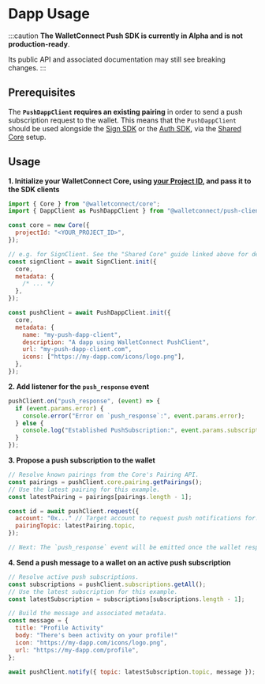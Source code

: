 # Dapp Usage

:::caution
**The WalletConnect Push SDK is currently in Alpha and is not production-ready**.

Its public API and associated documentation may still see breaking changes.
:::

## Prerequisites

The **`PushDappClient` requires an existing pairing** in order to send a push subscription request to the wallet.
This means that the `PushDappClient` should be used alongside the [Sign SDK](../sign/installation.md) or the
[Auth SDK](../auth/installation.md), via the [Shared Core](../guides/shared-core.md) setup.

## Usage

**1. Initialize your WalletConnect Core, using [your Project ID](../../cloud/relay.md), and pass it to the SDK clients**

```javascript
import { Core } from "@walletconnect/core";
import { DappClient as PushDappClient } from "@walletconnect/push-client";

const core = new Core({
  projectId: "<YOUR_PROJECT_ID>",
});

// e.g. for SignClient. See the "Shared Core" guide linked above for details.
const signClient = await SignClient.init({
  core,
  metadata: {
    /* ... */
  },
});

const pushClient = await PushDappClient.init({
  core,
  metadata: {
    name: "my-push-dapp-client",
    description: "A dapp using WalletConnect PushClient",
    url: "my-push-dapp-client.com",
    icons: ["https://my-dapp.com/icons/logo.png"],
  },
});
```

**2. Add listener for the `push_response` event**

```javascript
pushClient.on("push_response", (event) => {
  if (event.params.error) {
    console.error("Error on `push_response`:", event.params.error);
  } else {
    console.log("Established PushSubscription:", event.params.subscription);
  }
});
```

**3. Propose a push subscription to the wallet**

```javascript
// Resolve known pairings from the Core's Pairing API.
const pairings = pushClient.core.pairing.getPairings();
// Use the latest pairing for this example.
const latestPairing = pairings[pairings.length - 1];

const id = await pushClient.request({
  account: "0x..." // Target account to request push notifications for.
  pairingTopic: latestPairing.topic,
});

// Next: The `push_response` event will be emitted once the wallet responds.
```

**4. Send a push message to a wallet on an active push subscription**

```javascript
// Resolve active push subscriptions.
const subscriptions = pushClient.subscriptions.getAll();
// Use the latest subscription for this example.
const latestSubscription = subscriptions[subscriptions.length - 1];

// Build the message and associated metadata.
const message = {
  title: "Profile Activity"
  body: "There's been activity on your profile!"
  icon: "https://my-dapp.com/icons/logo.png",
  url: "https://my-dapp.com/profile",
};

await pushClient.notify({ topic: latestSubscription.topic, message });
```
